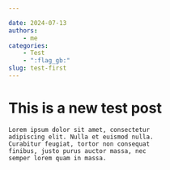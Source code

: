 ```yaml
---

date: 2024-07-13
authors:
    - me
categories:
    - Test
    - ":flag_gb:"
slug: test-first
---
```


# **This is a new test post**

    Lorem ipsum dolor sit amet, consectetur
    adipiscing elit. Nulla et euismod nulla.
    Curabitur feugiat, tortor non consequat
    finibus, justo purus auctor massa, nec
    semper lorem quam in massa.

<!-- more -->